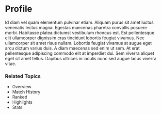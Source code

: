 # Profile

Id diam vel quam elementum pulvinar etiam. Aliquam purus sit amet luctus venenatis lectus magna. Egestas maecenas pharetra convallis posuere morbi. Habitasse platea dictumst vestibulum rhoncus est. Est pellentesque elit ullamcorper dignissim cras tincidunt lobortis feugiat vivamus. Nec ullamcorper sit amet risus nullam. Lobortis feugiat vivamus at augue eget arcu dictum varius duis. A diam maecenas sed enim ut sem. At erat pellentesque adipiscing commodo elit at imperdiet dui. Sem viverra aliquet eget sit amet tellus. Dapibus ultrices in iaculis nunc sed augue lacus viverra vitae.

### Related Topics
- Overview
- Match History
- Ranked
- Highlights
- Stats
